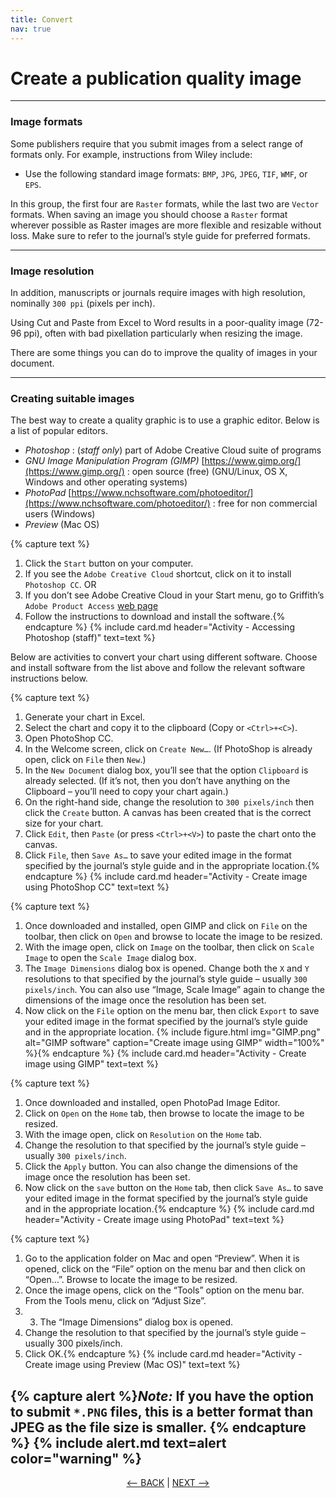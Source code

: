 ```yaml
---
title: Convert
nav: true
---
```


# Create a publication quality image

------

### Image formats

Some publishers require that you submit images from a select range of formats only. For example, instructions from Wiley include:
- Use the following standard image formats: `BMP`, `JPG`, `JPEG`, `TIF`, `WMF`, or `EPS`.

In this group, the first four are `Raster` formats, while the last two are `Vector` formats. When saving an image you should choose a `Raster` format wherever possible as Raster images are more flexible and resizable without loss. Make sure to refer to the journal’s style guide for preferred formats.

-----

### Image resolution

In addition, manuscripts or journals require images with high resolution, nominally `300 ppi` (pixels per inch).

Using Cut and Paste from Excel to Word results in a poor-quality image (72-96 ppi), often with bad pixellation particularly when resizing the image.

There are some things you can do to improve the quality of images in your document.

-----

### Creating suitable images

The best way to create a quality graphic is to use a graphic editor. Below is a list of popular editors.

- *Photoshop* : (*staff only*) part of Adobe Creative Cloud suite of programs 
- *GNU Image Manipulation Program (GIMP)* [https://www.gimp.org/](https://www.gimp.org/) : open source (free) (GNU/Linux, OS X, Windows and other operating systems)
- *PhotoPad* [https://www.nchsoftware.com/photoeditor/](https://www.nchsoftware.com/photoeditor/) : free for non commercial users (Windows)
- *Preview* (Mac OS) 

{% capture text %}
1. Click the `Start` button on your computer.
2. If you see the `Adobe Creative Cloud` shortcut, click on it to install `Photoshop CC`.
OR
3. If you don’t see Adobe Creative Cloud in your Start menu, go to Griffith’s `Adobe Product Access` [web page](https://intranet.secure.griffith.edu.au/computing/software/self-help-and-support/general-information/adobe-licensing-changes)
4. Follow the instructions to download and install the software.{% endcapture %} {% include card.md header="Activity - Accessing Photoshop (staff)" text=text %}

Below are activities to convert your chart using different software.  Choose and install software from the list above and follow the relevant software instructions below.

{% capture text %}
1.	Generate your chart in Excel.
2.	Select the chart and copy it to the clipboard (Copy or `<Ctrl>+<C>`).
3.	Open PhotoShop CC.
4.	In the Welcome screen, click on `Create New…`.  (If PhotoShop is already open, click on `File` then `New`.)
5.	In the `New Document` dialog box, you’ll see that the option `Clipboard` is already selected.  (If it’s not, then you don’t have anything on the Clipboard – you’ll need to copy your chart again.)
6.	On the right-hand side, change the resolution to `300 pixels/inch` then click the `Create` button.  A canvas has been created that is the correct size for your chart.
7.	Click `Edit`, then `Paste` (or press `<Ctrl>+<V>`) to paste the chart onto the canvas.
8.	Click `File`, then `Save As…` to save your edited image in the format specified by the journal’s style guide and in the appropriate location.{% endcapture %} {% include card.md header="Activity - Create image using PhotoShop CC" text=text %}
 
{% capture text %}
1.	Once downloaded and installed, open GIMP and click on `File` on the toolbar, then click on `Open` and browse to locate the image to be resized.
2.	With the image open, click on `Image` on the toolbar, then click on `Scale Image` to open the `Scale Image` dialog box.
3.  The `Image Dimensions` dialog box is opened.  Change both the `X` and `Y` resolutions to that specified by the journal’s style guide – usually `300 pixels/inch`.  You can also use “Image, Scale Image” again to change the dimensions of the image once the resolution has been set.
4.  Now click on the `File` option on the menu bar, then click `Export` to save your edited image in the format specified by the journal’s style guide and in the appropriate location.
{% include figure.html img="GIMP.png" alt="GIMP software" caption="Create image using GIMP" width="100%" %}{% endcapture %} {% include card.md header="Activity - Create image using GIMP" text=text %}

{% capture text %}
1.	Once downloaded and installed, open PhotoPad Image Editor.
2.	Click on `Open` on the `Home` tab, then browse to locate the image to be resized.
3.	With the image open, click on `Resolution` on the `Home` tab.
4.	Change the resolution to that specified by the journal’s style guide – usually `300 pixels/inch`.
5.	Click the `Apply` button.  You can also change the dimensions of the image once the resolution has been set.
6.	Now click on the `save` button on the `Home` tab, then click `Save As…` to save your edited image in the format specified by the journal’s style guide and in the appropriate location.{% endcapture %} {% include card.md header="Activity - Create image using PhotoPad" text=text %}

{% capture text %}
1.	Go to the application folder on Mac and open “Preview”. When it is opened, click on the “File” option on the menu bar and then click on “Open…”.  Browse to locate the image to be resized.
2.	Once the image opens, click on the “Tools” option on the menu bar. From the Tools menu, click on “Adjust Size”.
3.	3.	The “Image Dimensions” dialog box is opened.
4.	Change the resolution to that specified by the journal’s style guide – usually 300 pixels/inch.
5.	Click OK.{% endcapture %} {% include card.md header="Activity - Create image using Preview (Mac OS)" text=text %}

{% capture alert %}*Note:* If you have the option to submit `*.PNG` files, this is a better format than JPEG as the file size is smaller.
{% endcapture %}
{% include alert.md text=alert color="warning" %}
-----

<p align="center">
  <a href="https://griffithunilibrary.github.io/intro-data-wrangle/content/4-lesson.html"><-- BACK</a> |
  <a href="https://griffithunilibrary.github.io/intro-data-wrangle/content/6-lesson.html">NEXT --></a>
</p>

